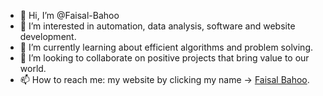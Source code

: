 - 👋 Hi, I’m @Faisal-Bahoo
- 👀 I’m interested in automation, data analysis, software and website development. 
- 🌱 I’m currently learning about efficient algorithms and problem solving. 
- 💞️ I’m looking to collaborate on positive projects that bring value to our world. 
- 📫 How to reach me: my website by clicking my name -> <a href='HTTPS://www.FaisalBahoo.com'>Faisal Bahoo</a>.

<!---
Faisal-Bahoo/Faisal-Bahoo is a ✨ special ✨ repository because its `README.md` (this file) appears on your GitHub profile.
You can click the Preview link to take a look at your changes.
--->
